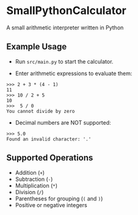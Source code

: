 # SmallPythonCalculator
A small arithmetic interpreter written in Python

## Example Usage
- Run `src/main.py` to start the calculator.


- Enter arithmetic expressions to evaluate them:
```
>>> 2 + 3 * (4 - 1)
11
>>> 10 / 2 + 5
10
>>>  5 / 0
You cannot divide by zero
```

- Decimal numbers are NOT supported:
```
>>> 5.0
Found an invalid character: '.'
```

## Supported Operations
- Addition (`+`)
- Subtraction (`-`)
- Multiplication (`*`)
- Division (`/`)
- Parentheses for grouping (`(` and `)`)
- Positive or negative integers
